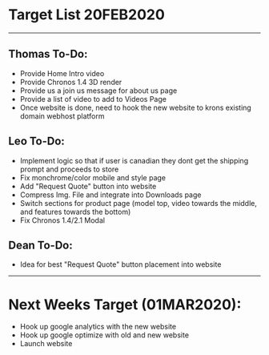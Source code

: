 # Target List 20FEB2020
----

## Thomas To-Do:
- Provide Home Intro video
- Provide Chronos 1.4 3D render
- Provide us a join us message for about us page
- Provide a list of video to add to Videos Page
- Once website is done, need to hook the new website to krons existing domain webhost platform

## Leo To-Do:
- Implement logic so that if user is canadian they dont get the shipping prompt and proceeds to store
- Fix monchrome/color mobile and style page
- Add "Request Quote" button into website
- Compress Img. File and integrate into Downloads page
- Switch sections for product page (model top, video towards the middle, and features towards the bottom)
- Fix Chronos 1.4/2.1 Modal

## Dean To-Do:
- Idea for best "Request Quote" button placement into website

----

# Next Weeks Target (01MAR2020):
- Hook up google analytics with the new website
- Hook up google optimize with old and new website
- Launch website


